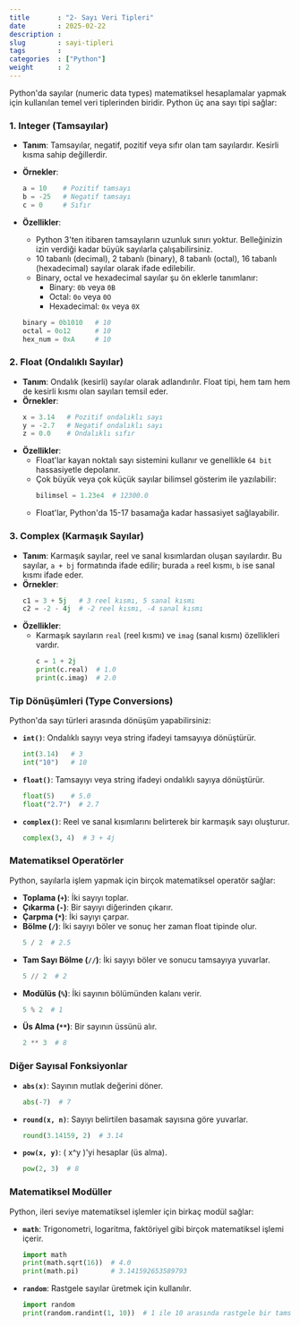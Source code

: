 ```yaml
---  
title       : "2- Sayı Veri Tipleri"
date        : 2025-02-22
description : 
slug        : sayi-tipleri
tags        : 
categories  : ["Python"]
weight      : 2
---
```

Python'da sayılar (numeric data types) matematiksel hesaplamalar yapmak için kullanılan temel veri tiplerinden biridir. Python üç ana sayı tipi sağlar:

### 1. **Integer (Tamsayılar)**
   - **Tanım**: Tamsayılar, negatif, pozitif veya sıfır olan tam sayılardır. Kesirli kısma sahip değillerdir.
   - **Örnekler**:
     ```python
     a = 10    # Pozitif tamsayı
     b = -25   # Negatif tamsayı
     c = 0     # Sıfır
     ```
   - **Özellikler**:
     - Python 3'ten itibaren tamsayıların uzunluk sınırı yoktur. Belleğinizin izin verdiği kadar büyük sayılarla çalışabilirsiniz.
     - 10 tabanlı (decimal), 2 tabanlı (binary), 8 tabanlı (octal), 16 tabanlı (hexadecimal) sayılar olarak ifade edilebilir.
     - Binary, octal ve hexadecimal sayılar şu ön eklerle tanımlanır:
       - Binary: `0b` veya `0B`
       - Octal: `0o` veya `0O`
       - Hexadecimal: `0x` veya `0X`
     
     ```python
     binary = 0b1010   # 10
     octal = 0o12      # 10
     hex_num = 0xA     # 10
     ```

### 2. **Float (Ondalıklı Sayılar)**
   - **Tanım**: Ondalık (kesirli) sayılar olarak adlandırılır. Float tipi, hem tam hem de kesirli kısmı olan sayıları temsil eder.
   - **Örnekler**:
     ```python
     x = 3.14   # Pozitif ondalıklı sayı
     y = -2.7   # Negatif ondalıklı sayı
     z = 0.0    # Ondalıklı sıfır
     ```
   - **Özellikler**:
     - Float'lar kayan noktalı sayı sistemini kullanır ve genellikle `64 bit` hassasiyetle depolanır.
     - Çok büyük veya çok küçük sayılar bilimsel gösterim ile yazılabilir:
       ```python
       bilimsel = 1.23e4  # 12300.0
       ```
     - Float'lar, Python'da 15-17 basamağa kadar hassasiyet sağlayabilir.

### 3. **Complex (Karmaşık Sayılar)**
   - **Tanım**: Karmaşık sayılar, reel ve sanal kısımlardan oluşan sayılardır. Bu sayılar, `a + bj` formatında ifade edilir; burada `a` reel kısmı, `b` ise sanal kısmı ifade eder.
   - **Örnekler**:
     ```python
     c1 = 3 + 5j   # 3 reel kısmı, 5 sanal kısmı
     c2 = -2 - 4j  # -2 reel kısmı, -4 sanal kısmı
     ```
   - **Özellikler**:
     - Karmaşık sayıların `real` (reel kısmı) ve `imag` (sanal kısmı) özellikleri vardır.
       ```python
       c = 1 + 2j
       print(c.real)  # 1.0
       print(c.imag)  # 2.0
       ```

### **Tip Dönüşümleri (Type Conversions)**
Python'da sayı türleri arasında dönüşüm yapabilirsiniz:

- **`int()`**: Ondalıklı sayıyı veya string ifadeyi tamsayıya dönüştürür.
  ```python
  int(3.14)   # 3
  int("10")   # 10
  ```

- **`float()`**: Tamsayıyı veya string ifadeyi ondalıklı sayıya dönüştürür.
  ```python
  float(5)    # 5.0
  float("2.7")  # 2.7
  ```

- **`complex()`**: Reel ve sanal kısımlarını belirterek bir karmaşık sayı oluşturur.
  ```python
  complex(3, 4)  # 3 + 4j
  ```

### **Matematiksel Operatörler**
Python, sayılarla işlem yapmak için birçok matematiksel operatör sağlar:
- **Toplama (`+`)**: İki sayıyı toplar.
- **Çıkarma (`-`)**: Bir sayıyı diğerinden çıkarır.
- **Çarpma (`*`)**: İki sayıyı çarpar.
- **Bölme (`/`)**: İki sayıyı böler ve sonuç her zaman float tipinde olur.
  ```python
  5 / 2  # 2.5
  ```
- **Tam Sayı Bölme (`//`)**: İki sayıyı böler ve sonucu tamsayıya yuvarlar.
  ```python
  5 // 2  # 2
  ```
- **Modülüs (`%`)**: İki sayının bölümünden kalanı verir.
  ```python
  5 % 2  # 1
  ```
- **Üs Alma (`**`)**: Bir sayının üssünü alır.
  ```python
  2 ** 3  # 8
  ```

### **Diğer Sayısal Fonksiyonlar**
- **`abs(x)`**: Sayının mutlak değerini döner.
  ```python
  abs(-7)  # 7
  ```
- **`round(x, n)`**: Sayıyı belirtilen basamak sayısına göre yuvarlar.
  ```python
  round(3.14159, 2)  # 3.14
  ```
- **`pow(x, y)`**: \( x^y \)'yi hesaplar (üs alma).
  ```python
  pow(2, 3)  # 8
  ```

### **Matematiksel Modüller**
Python, ileri seviye matematiksel işlemler için birkaç modül sağlar:
- **`math`**: Trigonometri, logaritma, faktöriyel gibi birçok matematiksel işlemi içerir.
  ```python
  import math
  print(math.sqrt(16))  # 4.0
  print(math.pi)        # 3.141592653589793
  ```

- **`random`**: Rastgele sayılar üretmek için kullanılır.
  ```python
  import random
  print(random.randint(1, 10))  # 1 ile 10 arasında rastgele bir tamsayı üretir
  ```

